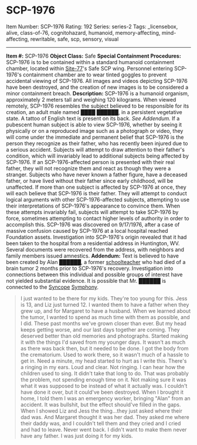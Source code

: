 # SCP-1976
Item Number: SCP-1976
Rating: 192
Series: series-2
Tags: _licensebox, alive, class-of-76, cognitohazard, humanoid, memory-affecting, mind-affecting, rewritable, safe, scp, sensory, visual

---

**Item #:** SCP-1976
**Object Class:** Safe
**Special Containment Procedures:** SCP-1976 is to be contained within a standard humanoid containment chamber, located within [Site-77](/secure-facility-dossier-site-77)'s Safe SCP wing. Personnel entering SCP-1976's containment chamber are to wear tinted goggles to prevent accidental viewing of SCP-1976. All images and videos depicting SCP-1976 have been destroyed, and the creation of new images is to be considered a minor containment breach.
**Description:** SCP-1976 is a humanoid organism, approximately 2 meters tall and weighing 120 kilograms. When viewed remotely, SCP-1976 resembles the subject believed to be responsible for its creation, an adult male named ████ ██████, in a persistent vegetative state. A tattoo of English text is present on its back. _See Addendum._
If a pubescent human subject is able to view SCP-1976, whether by seeing it physically or on a reproduced image such as a photograph or video, they will come under the immediate and permanent belief that SCP-1976 is the person they recognize as their father, who has recently been injured due to a serious accident. Subjects will attempt to draw attention to their father's condition, which will invariably lead to additional subjects being affected by SCP-1976. If an SCP-1976-affected person is presented with their real father, they will not recognize them and react as though they were a stranger. Subjects who have never known a father figure, have a deceased father, or have lived without their father since early childhood, will be unaffected.
If more than one subject is affected by SCP-1976 at once, they will each believe that SCP-1976 is their father. They will attempt to conduct logical arguments with other SCP-1976-affected subjects, attempting to use their interpretations of SCP-1976's appearance to convince them. When these attempts invariably fail, subjects will attempt to take SCP-1976 by force, sometimes attempting to contact higher levels of authority in order to accomplish this.
SCP-1976 was discovered on 9/17/1976, after a case of massive confusion caused by SCP-1976 at a local hospital reached Foundation assets. Investigation into SCP-1976's origin revealed that it had been taken to the hospital from a residential address in Huntington, WV. Several documents were recovered from the address, with neighbors and family members issued amnestics.
**Addendum:** Text is believed to have been created by Alan ██████, a former [schoolteacher](/remembrance) who had died of a brain tumor 2 months prior to SCP-1976's recovery. Investigation into connections between this individual and possible groups of interest have not yielded substantial evidence. It is possible that Mr. ██████ is connected to the [Syncope](/scp-814) [Symphony](/scp-332).
> I just wanted to be there for my kids. They're too young for this. Jess is 13, and Liz just turned 12. I wanted them to have a father when they grew up, and for Margaret to have a husband. When we learned about the tumor, I wanted to spend as much time with them as possible, and I did. These past months we've grown closer than ever. But my head keeps getting worse, and our last days together are coming. They deserved better than old memories and photographs.
> Started making it with the things I'd saved from my younger days. It wasn't as much as there was back then, but it needed to be done. I got the body from the crematorium. Used to work there, so it wasn't much of a hassle to get in. Need a minute, my head started to hurt as I write this. There's a ringing in my ears. Loud and clear. Not ringing. I can hear how the children used to sing.
> It didn't take that long to do. That was probably the problem, not spending enough time on it. Not making sure it was what it was supposed to be instead of what it actually was. I couldn't have done it over, but it could've been destroyed.
> When I brought it home, I told them I was an emergency worker, bringing "Alan" from an accident. It was bullshit, but the effect should've filled in the gaps. When I showed Liz and Jess the thing…they just asked where their dad was. And Margaret thought it was her dad. They asked me where their daddy was, and I couldn't tell them and they cried and I cried and had to leave. Never went back. I didn't want to make them never have any father. I was just doing it for my kids.